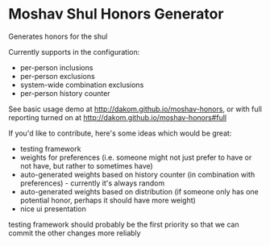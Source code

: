 # Moshav Shul Honors Generator

Generates honors for the shul

Currently supports in the configuration:
* per-person inclusions
* per-person exclusions
* system-wide combination exclusions
* per-person history counter

See basic usage demo at http://dakom.github.io/moshav-honors, or with full reporting turned on at http://dakom.github.io/moshav-honors#full

If you'd like to contribute, here's some ideas which would be great:
* testing framework
* weights for preferences (i.e. someone might not just prefer to have or not have, but rather to sometimes have)
* auto-generated weights based on history counter (in combination with preferences) - currently it's always random
* auto-generated weights based on distribution (if someone only has one potential honor, perhaps it should have more weight)
* nice ui presentation

testing framework should probably be the first priority so that we can commit the other changes more reliably
